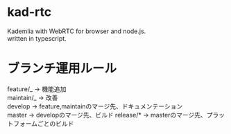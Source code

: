 # kad-rtc

Kademlia with WebRTC for browser and node.js.  
written in typescript.  

# ブランチ運用ルール

feature/_ -> 機能追加  
maintain/_ -> 改善  
develop -> feature,maintainのマージ先、ドキュメンテーション  
master -> developのマージ先、ビルド
release/\* -> masterのマージ先、プラットフォームごとのビルド  
